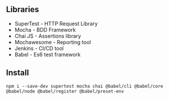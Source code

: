 ## Libraries

* SuperTest - HTTP Request Library
* Mocha - BDD Framework
* Chai JS - Assertions library
* Mochawesome - Reporting tool
* Jenkins - CI/CD tool
* Babel - Es6 test framework

## Install
``
npm i --save-dev supertest mocha chai @babel/cli @babel/core @babel/node @babel/register @babel/preset-env
``
